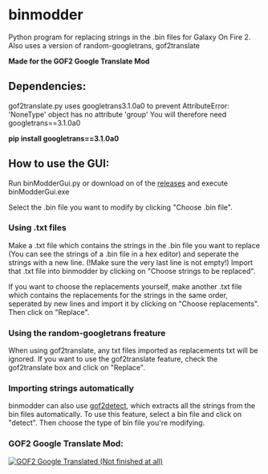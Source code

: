 # binmodder
Python program for replacing strings in the .bin files for Galaxy On Fire 2. Also uses a version of random-googletrans, gof2translate

<b>Made for the GOF2 Google Translate Mod</b>

<h2>Dependencies:</h2>
gof2translate.py uses googletrans3.1.0a0 to prevent AttributeError: 'NoneType' object has no attribute 'group'
You will therefore need googletrans==3.1.0a0

<b>pip install googletrans==3.1.0a0</b>

<h2>How to use the GUI:</h2>
Run binModderGui.py or download on of the <a href=https://github.com/KroeteTroete/binmodder/releases/>releases</a> and execute binModderGui.exe

Select the .bin file you want to modify by clicking "Choose .bin file".

<h3>Using .txt files</h3>
Make a .txt file which contains the strings in the .bin file you want to replace (You can see the strings of a .bin file in a hex editor) and seperate the strings with a new line. (!Make sure the very last line is not empty!)
Import that .txt file into binmodder by clicking on "Choose strings to be replaced".

If you want to choose the replacements yourself, make another .txt file which contains the replacements for the strings in the same order, seperated by new lines and import it by clicking on "Choose replacements". Then click on "Replace".

<h3>Using the random-googletrans freature</h3>
When using gof2translate, any txt files imported as replacements txt will be ignored.
If you want to use the gof2translate feature, check the gof2translate box and click on "Replace".

<h3>Importing strings automatically</h3>
binmodder can also use <a href="https://github.com/KroeteTroete/gofdetect/">gof2detect</a>, which extracts all the strings from the bin files automatically.
To use this feature, select a bin file and click on "detect". Then choose the type of bin file you're modifying.

<h3>GOF2 Google Translate Mod:</h3>
<a href="https://www.moddb.com/mods/gof2-google-translated" title="View GOF2 Google Translated (Not finished at all) on Mod DB" target="_blank"><img src="https://button.moddb.com/popularity/medium/mods/56340.png" alt="GOF2 Google Translated (Not finished at all)" /></a>

